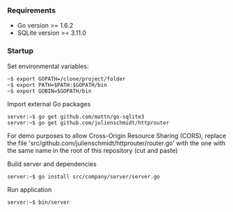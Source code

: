 ### Requirements

- Go version >= 1.6.2
- SQLite version >= 3.11.0
 
### Startup

Set environmental variables:
```
~$ export GOPATH=/clone/project/folder
~$ export PATH=$PATH:$GOPATH/bin
~$ export GOBIN=$GOPATH/bin
```

Import external Go packages
```
server:~$ go get github.com/mattn/go-sqlite3
server:~$ go get github.com/julienschmidt/httprouter
```

For demo purposes to allow Cross-Origin Resource Sharing (CORS), replace the file 'src/github.com/julienschmidt/httprouter/router.go' with the one with the same name in the root of this repository (cut and paste)

Build server and dependencies
```
server:~$ go install src/company/server/server.go
```

Run application
```
server:~$ bin/server
```
